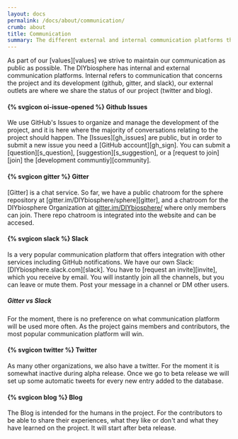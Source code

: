 ```yaml
---
layout: docs
permalink: /docs/about/communication/
crumb: about
title: Communication
summary: The different external and internal communication platforms the development community uses
---
```


As part of our [values][values] we strive to maintain our communication as public as possible. The DIYbiosphere has internal and external communication platforms. Internal refers to communication that concerns the project and its development (github, gitter, and slack), our external outlets are where we share the status of our project (twitter and blog).

#### {% svgicon oi-issue-opened %} Github Issues
We use GitHub's Issues to organize and manage the development of the project, and it is here where the majority of conversations relating to the project should happen. The [Issues][gh_issues] are public, but in order to submit a new issue you need a [GitHub account][gh_sign]. You can submit a [question][s_question], [suggestion][s_suggestion], or a [request to join][join] the [development communtiy][community].

#### {% svgicon gitter %} Gitter
[Gitter] is a chat service. So far, we have a public chatroom for the sphere repository at [gitter.im/DIYbiosphere/sphere][gitter], and a chatroom for the DIYbiosphere Organization at [gitter.im/DIYbiosphere/](https://gitter.im/DIYbiosphere?utm_source=share-link&utm_medium=link&utm_campaign=share-link) where only members can join. There repo chatroom is integrated into the website and can be accesed.

#### {% svgicon slack %} Slack
Is a very popular communication platform that offers integration with other services including GitHub notifications. We have our own Slack: [DIYbiosphere.slack.com][slack]. You have to [request an invite][invite], which you receive by email. You will instantly join all the channels, but you can leave or mute them.  Post your message in a channel or DM other users.


##### Gitter vs Slack
For the moment, there is no preference on what communication platform will be used more often. As the project gains members and contributors, the most popular communication platform will win.

#### {% svgicon twitter %} Twitter
As many other organizations, we also have a twitter. For the moment it is somewhat inactive during alpha release. Once we go to beta release we will set up some automatic tweets for every new entry added to the database.

#### {% svgicon blog %} Blog
The Blog is intended for the humans in the project. For the contributors to be able to share their experiences, what they like or don't and what they have learned on the project. It will start after beta release.
